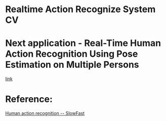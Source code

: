 # Realtime Action Recognize System CV


# Next application - Real-Time Human Action Recognition Using Pose Estimation on Multiple Persons

[link]()

# Reference: 
[Human action recognition -- SlowFast](https://www.youtube.com/watch?v=J3xIp0x_6jA)